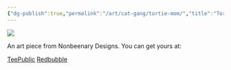 ```yaml
---
{"dg-publish":true,"permalink":"/art/cat-gang/tortie-mom/","title":"Tortie Mom","tags":["Art","Cats","Torties"]}
---
```



![](https://baserow-media.ams3.digitaloceanspaces.com/user_files/QaNm073iprHtiKroNPUFrZklxOZssnaK_a506e61374f9e96d914d18bd4baea018350fd696b908481cf6aade221c8326f6.jpg)

An art piece from Nonbeenary Designs. You can get yours at:

[TeePublic](https://www.teepublic.com/t-shirt/48556132-tortie-mom?store_id=258912)
[Redbubble](https://www.redbubble.com/shop/ap/149431393?ref=studio-promote)
